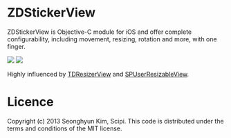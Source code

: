ZDStickerView
=============
ZDStickerView is Objective-C module for iOS and offer complete configurability, including movement, resizing, rotation and more, with one finger.

[![](https://github.com/zedoul/ZDStickerView/blob/develop/SCREENSHOT.png?raw=true)](https://github.com/zedoul/ZDStickerView/blob/develop/SCREENSHOT.png?raw=true)
[![](http://code4app.qiniudn.com/photo/51da3bcb6803faab15000001_11.gif)](http://code4app.qiniudn.com/photo/51da3bcb6803faab15000001_11.gif)

Highly influenced by [TDResizerView](https://github.com/Thavasidurai/TDResizerView) and [SPUserResizableView](https://github.com/spoletto/SPUserResizableView).

Licence
========
Copyright (c) 2013 Seonghyun Kim, Scipi.
This code is distributed under the terms and conditions of the MIT license.
